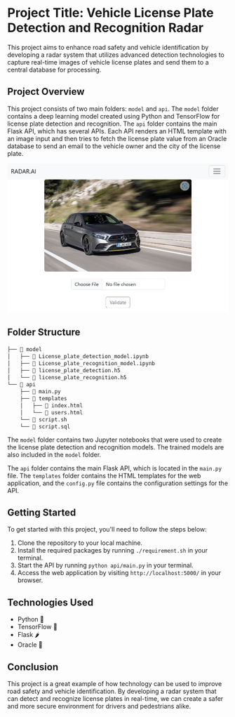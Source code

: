 Project Title: Vehicle License Plate Detection and Recognition Radar
====================================================================

This project aims to enhance road safety and vehicle identification by developing a radar system that utilizes advanced detection technologies to capture real-time images of vehicle license plates and send them to a central database for processing.

Project Overview
----------------

This project consists of two main folders: `model` and `api`. The `model` folder contains a deep learning model created using Python and TensorFlow for license plate detection and recognition. The `api` folder contains the main Flask API, which has several APIs. Each API renders an HTML template with an image input and then tries to fetch the license plate value from an Oracle database to send an email to the vehicle owner and the city of the license plate.

<center><img title="index" alt="Index Page" src="./source/indexPage.PNG" ></center>

Folder Structure
----------------

```
├── 📁 model
│   ├── 📝 License_plate_detection_model.ipynb
│   ├── 📝 License_plate_recognition_model.ipynb
│   ├── 📄 license_plate_detection.h5
│   └── 📄 license_plate_recognition.h5
└── 📁 api
    ├── 📝 main.py
    ├── 📁 templates
    │   ├── 📝 index.html
    │   └── 📝 users.html
    └── 📝 script.sh
    └── 📝 script.sql
 ```

The `model` folder contains two Jupyter notebooks that were used to create the license plate detection and recognition models. The trained models are also included in the `model` folder.

The `api` folder contains the main Flask API, which is located in the `main.py` file. The `templates` folder contains the HTML templates for the web application, and the `config.py` file contains the configuration settings for the API.

Getting Started
---------------

To get started with this project, you'll need to follow the steps below:

1.  Clone the repository to your local machine.
2.  Install the required packages by running `./requirement.sh` in your terminal.
3.  Start the API by running `python api/main.py` in your terminal.
4.  Access the web application by visiting `http://localhost:5000/` in your browser.

Technologies Used
-----------------

-   Python 🐍
-   TensorFlow 🧠
-   Flask 🌶️
-   Oracle 🔮

Conclusion
----------

This project is a great example of how technology can be used to improve road safety and vehicle identification. By developing a radar system that can detect and recognize license plates in real-time, we can create a safer and more secure environment for drivers and pedestrians alike.
